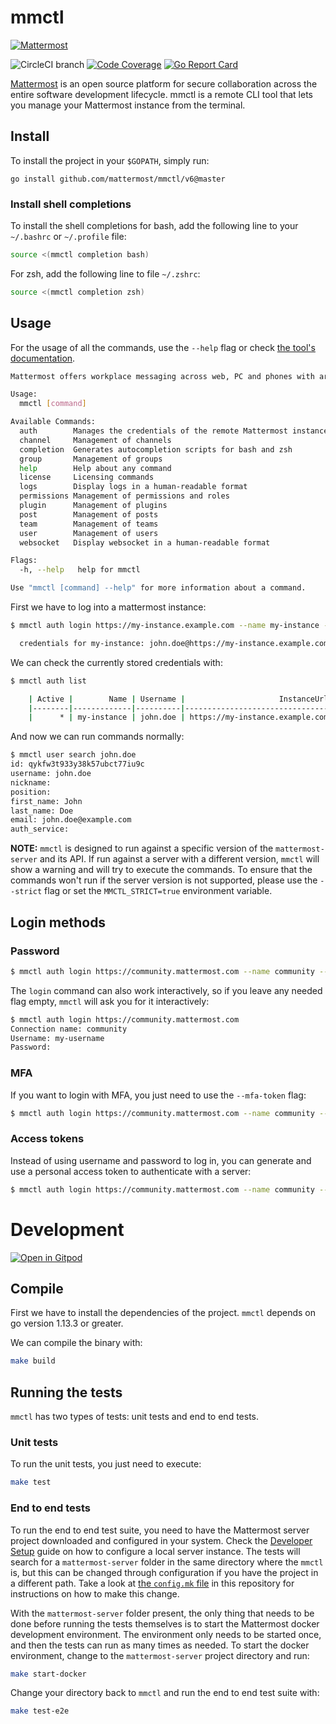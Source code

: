 # mmctl
[![Mattermost](https://user-images.githubusercontent.com/7205829/137170381-fe86eef0-bccc-4fdd-8e92-b258884ebdd7.png)](https://mattermost.com)

![CircleCI branch](https://img.shields.io/circleci/project/github/mattermost/mmctl/master.svg)
[![Code Coverage](https://img.shields.io/codecov/c/github/mattermost/mmctl/master.svg)](https://codecov.io/gh/mattermost/mmctl/branch/master)
[![Go Report Card](https://goreportcard.com/badge/github.com/mattermost/mmctl)](https://goreportcard.com/report/github.com/mattermost/mmctl)


[Mattermost](https://mattermost.com) is an open source platform for secure collaboration across the entire software development lifecycle. mmctl is a remote CLI tool that lets you manage your Mattermost instance from the terminal.

## Install

To install the project in your `$GOPATH`, simply run:

```
go install github.com/mattermost/mmctl/v6@master
```

### Install shell completions

To install the shell completions for bash, add the following line to your `~/.bashrc` or `~/.profile` file:

```sh
source <(mmctl completion bash)
```

For zsh, add the following line to file `~/.zshrc`:

```sh
source <(mmctl completion zsh)
```


## Usage

For the usage of all the commands, use the `--help` flag or check [the tool's documentation](./docs/mmctl.rst).

```sh
Mattermost offers workplace messaging across web, PC and phones with archiving, search and integration with your existing systems. Documentation available at https://docs.mattermost.com

Usage:
  mmctl [command]

Available Commands:
  auth        Manages the credentials of the remote Mattermost instances
  channel     Management of channels
  completion  Generates autocompletion scripts for bash and zsh
  group       Management of groups
  help        Help about any command
  license     Licensing commands
  logs        Display logs in a human-readable format
  permissions Management of permissions and roles
  plugin      Management of plugins
  post        Management of posts
  team        Management of teams
  user        Management of users
  websocket   Display websocket in a human-readable format

Flags:
  -h, --help   help for mmctl

Use "mmctl [command] --help" for more information about a command.
```

First we have to log into a mattermost instance:

```sh
$ mmctl auth login https://my-instance.example.com --name my-instance --username john.doe --password mysupersecret

  credentials for my-instance: john.doe@https://my-instance.example.com stored

```

We can check the currently stored credentials with:

```sh
$ mmctl auth list

    | Active |        Name | Username |                     InstanceUrl |
    |--------|-------------|----------|---------------------------------|
    |      * | my-instance | john.doe | https://my-instance.example.com |

```

And now we can run commands normally:

```sh
$ mmctl user search john.doe
id: qykfw3t933y38k57ubct77iu9c
username: john.doe
nickname:
position:
first_name: John
last_name: Doe
email: john.doe@example.com
auth_service:
```

**NOTE:** `mmctl` is designed to run against a specific version of the `mattermost-server` and its API. If run against a server with a different version, `mmctl` will show a warning and will try to execute the commands. To ensure that the commands won't run if the server version is not supported, please use the `--strict` flag or set the `MMCTL_STRICT=true` environment variable.

## Login methods

### Password

```sh
$ mmctl auth login https://community.mattermost.com --name community --username my-username --password mysupersecret
```

The `login` command can also work interactively, so if you leave any needed flag empty, `mmctl` will ask you for it interactively:

```sh
$ mmctl auth login https://community.mattermost.com
Connection name: community
Username: my-username
Password:
```

### MFA

If you want to login with MFA, you just need to use the `--mfa-token` flag:

```sh
$ mmctl auth login https://community.mattermost.com --name community --username my-username --password mysupersecret --mfa-token 123456
```

### Access tokens

Instead of using username and password to log in, you can generate and use a personal access token to authenticate with a server:

```sh
$ mmctl auth login https://community.mattermost.com --name community --access-token MY_ACCESS_TOKEN
```


# Development

[![Open in Gitpod](https://img.shields.io/badge/Contribute%20with-Gitpod-908a85?logo=gitpod)](https://gitpod.io/#https://github.com/mattermost/mmctl)

## Compile

First we have to install the dependencies of the project. `mmctl` depends on go version 1.13.3 or greater.

We can compile the binary with:

```sh
make build
```

## Running the tests

`mmctl` has two types of tests: unit tests and end to end tests.

### Unit tests

To run the unit tests, you just need to execute:

```sh
make test
```

### End to end tests

To run the end to end test suite, you need to have the Mattermost server project downloaded and configured in your system. Check the [Developer Setup](https://developers.mattermost.com/contribute/server/developer-setup/) guide on how to configure a local server instance. The tests will search for a `mattermost-server` folder in the same directory where the `mmctl` is, but this can be changed through configuration if you have the project in a different path. Take a look at [the `config.mk` file](./config.mk) in this repository for instructions on how to make this change.

With the `mattermost-server` folder present, the only thing that needs to be done before running the tests themselves is to start the Mattermost docker development environment. The environment only needs to be started once, and then the tests can run as many times as needed. To start the docker environment, change to the `mattermost-server` project directory and run:

```sh
make start-docker
```

Change your directory back to `mmctl` and run the end to end test suite with:

```sh
make test-e2e
```
